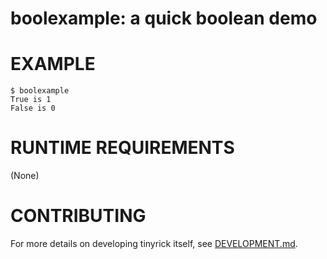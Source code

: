 # boolexample: a quick boolean demo

# EXAMPLE

```console
$ boolexample
True is 1
False is 0
```

# RUNTIME REQUIREMENTS

(None)

# CONTRIBUTING

For more details on developing tinyrick itself, see [DEVELOPMENT.md](DEVELOPMENT.md).
